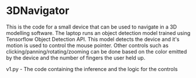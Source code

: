 # 3DNavigator

This is the code for a small device that can be used to navigate in a 3D modelling software. The laptop runs an object detection model trained using Tensorflow Object Detection API. This model detects the device and it's motion is used to control the mouse pointer. Other controls such as clicking/panning/rotating/zooming can be done based on the color emitted by the device and the number of fingers the user held up.

v1.py - The code containing the inference and the logic for the controls
